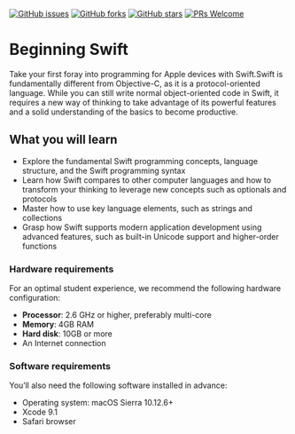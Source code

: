 [![GitHub issues](https://img.shields.io/github/issues/TrainingByPackt/Beginning-Swift.svg)](https://github.com/TrainingByPackt/Beginning-Swift/issues)
[![GitHub forks](https://img.shields.io/github/forks/TrainingByPackt/Beginning-Swift.svg)](https://github.com/TrainingByPackt/Beginning-Swift/network)
[![GitHub stars](https://img.shields.io/github/stars/TrainingByPackt/Beginning-Swift.svg)](https://github.com/TrainingByPackt/Beginning-Swift/stargazers)
[![PRs Welcome](https://img.shields.io/badge/PRs-welcome-brightgreen.svg)](https://github.com/TrainingByPackt/Beginning-Swift/pulls)



# Beginning Swift
Take your first foray into programming for Apple devices with Swift.Swift is fundamentally different from Objective-C, as it is a protocol-oriented language. While you can still write normal object-oriented code in Swift, it requires a new way of thinking to take advantage of its powerful features and a solid understanding of the basics to become productive.


## What you will learn
* Explore the fundamental Swift programming concepts, language structure, and the Swift programming syntax
* Learn how Swift compares to other computer languages and how to transform your thinking to leverage new concepts such as optionals and protocols
* Master how to use key language elements, such as strings and collections
* Grasp how Swift supports modern application development using advanced features, such as built-in Unicode support and higher-order functions


### Hardware requirements
For an optimal student experience, we recommend the following hardware configuration:
* **Processor**: 2.6 GHz or higher, preferably multi-core
* **Memory**: 4GB RAM
* **Hard disk**: 10GB or more
* An Internet connection



### Software requirements
You’ll also need the following software installed in advance:
* Operating system: macOS Sierra 10.12.6+
* Xcode 9.1
* Safari browser





